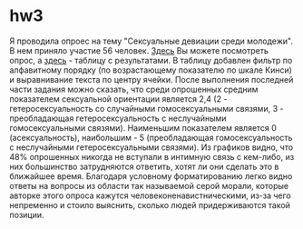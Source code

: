 # hw3
Я проводила опроес на тему "Сексуальные девиации среди молодежи". В нем приняло участие 56 человек. [Здесь](https://docs.google.com/forms/d/1_r1Kdu_O7ZxpLNzAeD6MzGf4CicUJDnUi0A6DM6-q7c/edit) Вы можете посмотреть опрос, а [здесь](https://docs.google.com/spreadsheets/d/19_5t_xMT-Tsw7VGRVaHYZcYMfaY1lcBjs3duCy-trec/edit#gid=559602615) - таблицу с результатами. В таблицу добавлен фильтр по алфавитному порядку (по возрастающему показателю по шкале Кинси) и выравнивание текста по центру ячейки. 
После выполнения последней части задания можно сказать, что среди опрошенных средним показателем сексуальной ориентации является 2,4 (2 - гетеросексуальность со случайными гомосексуальными связями, 3 - преобладающая гетеросексуальность с неслучайными гомосексуальными связями). Наименьшим показателем является 0 (асексуальность), наибольшим - 5 (преобладающая гомосексуальность с неслучайными гетеросексуальными связями). Из графиков видно, что 48% опрошенных никогда не вступали в интимную связь с кем-либо, из них большинство затрудняются ответить, хотят ли они сделать это в ближайшее время. Благодаря условному форматированию легко видно ответы на вопросы из области так называемой серой морали, которые авторке этого опроса кажутся человеконенавистническими, из-за чего непременно и стоило выяснить, сколько людей придерживаются такой позиции. 
